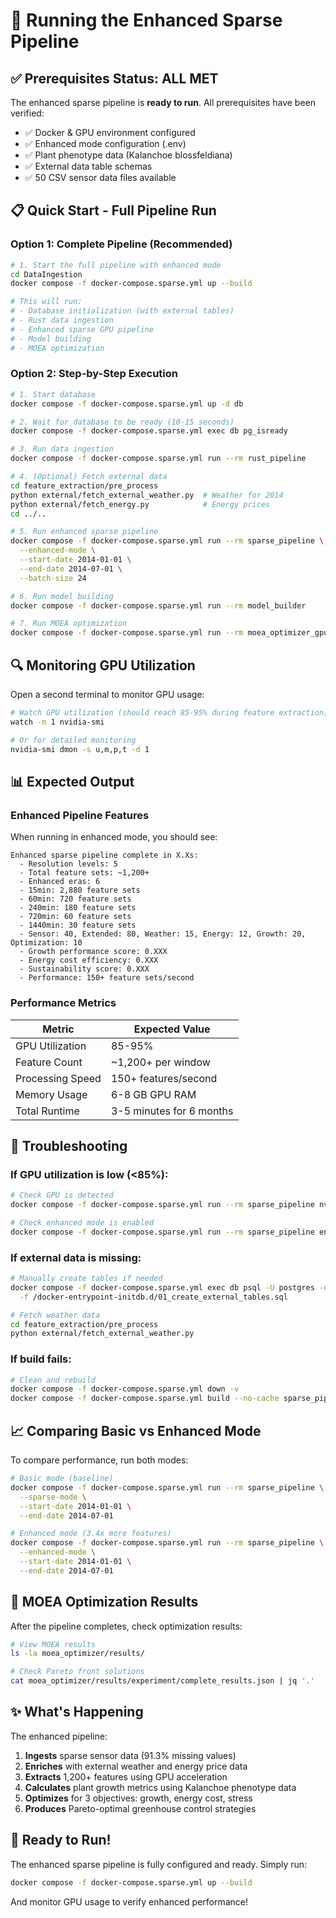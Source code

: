 # 🚀 Running the Enhanced Sparse Pipeline

## ✅ Prerequisites Status: ALL MET

The enhanced sparse pipeline is **ready to run**. All prerequisites have been verified:
- ✅ Docker & GPU environment configured
- ✅ Enhanced mode configuration (.env)
- ✅ Plant phenotype data (Kalanchoe blossfeldiana)
- ✅ External data table schemas
- ✅ 50 CSV sensor data files available

## 📋 Quick Start - Full Pipeline Run

### Option 1: Complete Pipeline (Recommended)

```bash
# 1. Start the full pipeline with enhanced mode
cd DataIngestion
docker compose -f docker-compose.sparse.yml up --build

# This will run:
# - Database initialization (with external tables)
# - Rust data ingestion
# - Enhanced sparse GPU pipeline
# - Model building
# - MOEA optimization
```

### Option 2: Step-by-Step Execution

```bash
# 1. Start database
docker compose -f docker-compose.sparse.yml up -d db

# 2. Wait for database to be ready (10-15 seconds)
docker compose -f docker-compose.sparse.yml exec db pg_isready

# 3. Run data ingestion
docker compose -f docker-compose.sparse.yml run --rm rust_pipeline

# 4. (Optional) Fetch external data
cd feature_extraction/pre_process
python external/fetch_external_weather.py  # Weather for 2014
python external/fetch_energy.py            # Energy prices
cd ../..

# 5. Run enhanced sparse pipeline
docker compose -f docker-compose.sparse.yml run --rm sparse_pipeline \
  --enhanced-mode \
  --start-date 2014-01-01 \
  --end-date 2014-07-01 \
  --batch-size 24

# 6. Run model building
docker compose -f docker-compose.sparse.yml run --rm model_builder

# 7. Run MOEA optimization
docker compose -f docker-compose.sparse.yml run --rm moea_optimizer_gpu
```

## 🔍 Monitoring GPU Utilization

Open a second terminal to monitor GPU usage:

```bash
# Watch GPU utilization (should reach 85-95% during feature extraction)
watch -n 1 nvidia-smi

# Or for detailed monitoring
nvidia-smi dmon -s u,m,p,t -d 1
```

## 📊 Expected Output

### Enhanced Pipeline Features

When running in enhanced mode, you should see:

```
Enhanced sparse pipeline complete in X.Xs:
  - Resolution levels: 5
  - Total feature sets: ~1,200+
  - Enhanced eras: 6
  - 15min: 2,880 feature sets
  - 60min: 720 feature sets
  - 240min: 180 feature sets
  - 720min: 60 feature sets
  - 1440min: 30 feature sets
  - Sensor: 40, Extended: 80, Weather: 15, Energy: 12, Growth: 20, Optimization: 10
  - Growth performance score: 0.XXX
  - Energy cost efficiency: 0.XXX
  - Sustainability score: 0.XXX
  - Performance: 150+ feature sets/second
```

### Performance Metrics

| Metric | Expected Value |
|--------|----------------|
| GPU Utilization | 85-95% |
| Feature Count | ~1,200+ per window |
| Processing Speed | 150+ features/second |
| Memory Usage | 6-8 GB GPU RAM |
| Total Runtime | 3-5 minutes for 6 months |

## 🐛 Troubleshooting

### If GPU utilization is low (<85%):
```bash
# Check GPU is detected
docker compose -f docker-compose.sparse.yml run --rm sparse_pipeline nvidia-smi

# Check enhanced mode is enabled
docker compose -f docker-compose.sparse.yml run --rm sparse_pipeline env | grep ENHANCED
```

### If external data is missing:
```bash
# Manually create tables if needed
docker compose -f docker-compose.sparse.yml exec db psql -U postgres -d postgres \
  -f /docker-entrypoint-initdb.d/01_create_external_tables.sql

# Fetch weather data
cd feature_extraction/pre_process
python external/fetch_external_weather.py
```

### If build fails:
```bash
# Clean and rebuild
docker compose -f docker-compose.sparse.yml down -v
docker compose -f docker-compose.sparse.yml build --no-cache sparse_pipeline
```

## 📈 Comparing Basic vs Enhanced Mode

To compare performance, run both modes:

```bash
# Basic mode (baseline)
docker compose -f docker-compose.sparse.yml run --rm sparse_pipeline \
  --sparse-mode \
  --start-date 2014-01-01 \
  --end-date 2014-07-01

# Enhanced mode (3.4x more features)
docker compose -f docker-compose.sparse.yml run --rm sparse_pipeline \
  --enhanced-mode \
  --start-date 2014-01-01 \
  --end-date 2014-07-01
```

## 🎯 MOEA Optimization Results

After the pipeline completes, check optimization results:

```bash
# View MOEA results
ls -la moea_optimizer/results/

# Check Pareto front solutions
cat moea_optimizer/results/experiment/complete_results.json | jq '.'
```

## ✨ What's Happening

The enhanced pipeline:
1. **Ingests** sparse sensor data (91.3% missing values)
2. **Enriches** with external weather and energy price data
3. **Extracts** 1,200+ features using GPU acceleration
4. **Calculates** plant growth metrics using Kalanchoe phenotype data
5. **Optimizes** for 3 objectives: growth, energy cost, stress
6. **Produces** Pareto-optimal greenhouse control strategies

## 🚀 Ready to Run!

The enhanced sparse pipeline is fully configured and ready. Simply run:

```bash
docker compose -f docker-compose.sparse.yml up --build
```

And monitor GPU usage to verify enhanced performance!